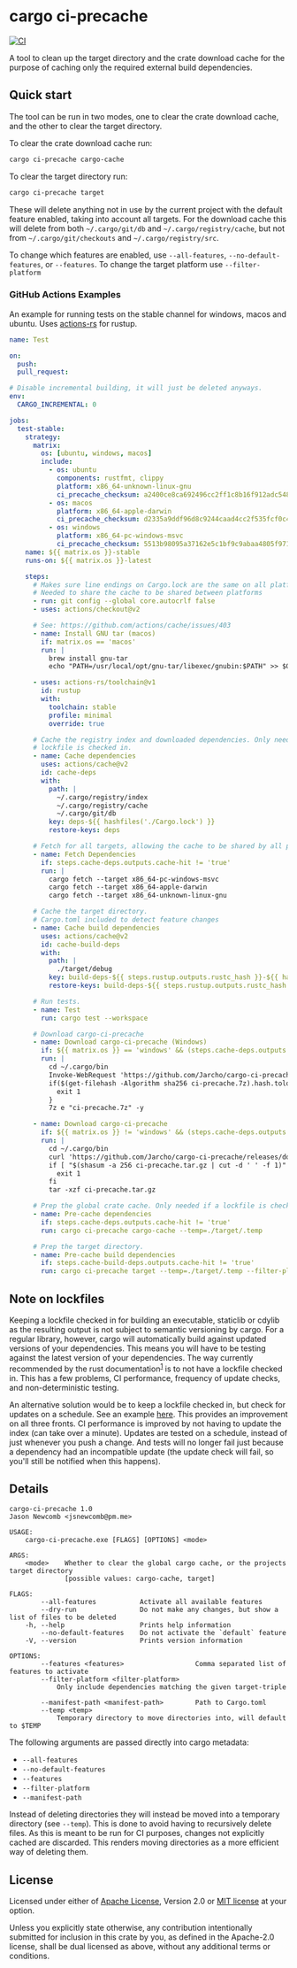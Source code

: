 # cargo ci-precache

[![CI](https://github.com/Jarcho/cargo-ci-precache/workflows/CI/badge.svg?branch=main&event=push)](https://github.com/Jarcho/cargo-ci-precache/actions?query=workflow%3A%22CI%22)

A tool to clean up the target directory and the crate download cache for the purpose of caching only the required external build dependencies.

## Quick start

The tool can be run in two modes, one to clear the crate download cache, and the other to clear the target directory.

To clear the crate download cache run:

```sh
cargo ci-precache cargo-cache
```

To clear the target directory run:

```sh
cargo ci-precache target
```

These will delete anything not in use by the current project with the default feature enabled, taking into account all targets. For the download cache this will delete from both `~/.cargo/git/db` and `~/.cargo/registry/cache`, but not from `~/.cargo/git/checkouts` and `~/.cargo/registry/src`.

To change which features are enabled, use `--all-features`, `--no-default-features`, or `--features`. To change the target platform use `--filter-platform`

### GitHub Actions Examples

An example for running tests on the stable channel for windows, macos and ubuntu. Uses [actions-rs] for rustup.

```yaml
name: Test

on:
  push:
  pull_request:

# Disable incremental building, it will just be deleted anyways.
env:
  CARGO_INCREMENTAL: 0

jobs:
  test-stable:
    strategy:
      matrix:
        os: [ubuntu, windows, macos]
        include:
          - os: ubuntu
            components: rustfmt, clippy
            platform: x86_64-unknown-linux-gnu
            ci_precache_checksum: a2400ce8ca692496cc2ff1c8b16f912adc548b8f4b44488658e59df09d97d8b6
          - os: macos
            platform: x86_64-apple-darwin
            ci_precache_checksum: d2335a9ddf96d8c9244caad4cc2f535fcf0c4754296b0fb3ce9c1610800c1881
          - os: windows
            platform: x86_64-pc-windows-msvc
            ci_precache_checksum: 5513b98095a37162e5c1bf9c9abaa4805f971fdc89bcc650217bfc5f0cbe533e
    name: ${{ matrix.os }}-stable
    runs-on: ${{ matrix.os }}-latest

    steps:
      # Makes sure line endings on Cargo.lock are the same on all platforms.
      # Needed to share the cache to be shared between platforms
      - run: git config --global core.autocrlf false
      - uses: actions/checkout@v2

      # See: https://github.com/actions/cache/issues/403
      - name: Install GNU tar (macos)
        if: matrix.os == 'macos'
        run: |
          brew install gnu-tar
          echo "PATH=/usr/local/opt/gnu-tar/libexec/gnubin:$PATH" >> $GITHUB_ENV

      - uses: actions-rs/toolchain@v1
        id: rustup
        with:
          toolchain: stable
          profile: minimal
          override: true

      # Cache the registry index and downloaded dependencies. Only needed if a
      # lockfile is checked in.
      - name: Cache dependencies
        uses: actions/cache@v2
        id: cache-deps
        with:
          path: |
            ~/.cargo/registry/index
            ~/.cargo/registry/cache
            ~/.cargo/git/db
          key: deps-${{ hashfiles('./Cargo.lock') }}
          restore-keys: deps

      # Fetch for all targets, allowing the cache to be shared by all platforms.
      - name: Fetch Dependencies
        if: steps.cache-deps.outputs.cache-hit != 'true'
        run: |
          cargo fetch --target x86_64-pc-windows-msvc
          cargo fetch --target x86_64-apple-darwin
          cargo fetch --target x86_64-unknown-linux-gnu

      # Cache the target directory.
      # Cargo.toml included to detect feature changes
      - name: Cache build dependencies
        uses: actions/cache@v2
        id: cache-build-deps
        with:
          path: |
            ./target/debug
          key: build-deps-${{ steps.rustup.outputs.rustc_hash }}-${{ hashfiles('./Cargo.lock', '**/Cargo.toml') }}
          restore-keys: build-deps-${{ steps.rustup.outputs.rustc_hash }}

      # Run tests.
      - name: Test
        run: cargo test --workspace

      # Download cargo-ci-precache
      - name: Download cargo-ci-precache (Windows)
        if: ${{ matrix.os }} == 'windows' && (steps.cache-deps.outputs.cache-hit != 'true' || steps.cache-build-deps.outputs.cache-hit != 'true')
        run: |
          cd ~/.cargo/bin
          Invoke-WebRequest 'https://github.com/Jarcho/cargo-ci-precache/releases/download/v0.1.0/cargo-ci-precache_windows_v0.1.0.7z' -OutFile "ci-precache.7z"
          if($(get-filehash -Algorithm sha256 ci-precache.7z).hash.tolower() != '${{matrix.ci_precache_checksum }}') {
            exit 1
          }
          7z e "ci-precache.7z" -y

      - name: Download cargo-ci-precache
        if: ${{ matrix.os }} != 'windows' && (steps.cache-deps.outputs.cache-hit != 'true' || steps.cache-build-deps.outputs.cache-hit != 'true')
        run: |
          cd ~/.cargo/bin
          curl 'https://github.com/Jarcho/cargo-ci-precache/releases/download/v0.1.0/cargo-ci-precache_${{ matrix.os }}_v0.1.0.tar.gz' -o ci-precache.tar.gz
          if [ "$(shasum -a 256 ci-precache.tar.gz | cut -d ' ' -f 1)" != "${{ matrix.ci_precache_checksum }}" ]; then
            exit 1
          fi
          tar -xzf ci-precache.tar.gz

      # Prep the global crate cache. Only needed if a lockfile is checked in.
      - name: Pre-cache dependencies
        if: steps.cache-deps.outputs.cache-hit != 'true'
        run: cargo ci-precache cargo-cache --temp=./target/.temp

      # Prep the target directory.
      - name: Pre-cache build dependencies
        if: steps.cache-build-deps.outputs.cache-hit != 'true'
        run: cargo ci-precache target --temp=./target/.temp --filter-platform=${{ matrix.platform }}
```

## Note on lockfiles

Keeping a lockfile checked in for building an executable, staticlib or cdylib as the resulting output is not subject to semantic versioning by cargo. For a regular library, however, cargo will automatically build against updated versions of your dependencies. This means you will have to be testing against the latest version of your dependencies. The way currently recommended by the rust documentation<sup>[1]</sup> is to not have a lockfile checked in. This has a few problems, CI performance, frequency of update checks, and non-deterministic testing.

An alternative solution would be to keep a lockfile checked in, but check for updates on a schedule. See an example [here](./.github/workflows/ci.yaml). This provides an improvement on all three fronts. CI performance is improved by not having to update the index (can take over a minute). Updates are tested on a schedule, instead of just whenever you push a change. And tests will no longer fail just because a dependency had an incompatible update (the update check will fail, so you'll still be notified when this happens).

## Details

```plain
cargo-ci-precache 1.0
Jason Newcomb <jsnewcomb@pm.me>

USAGE:
    cargo-ci-precache.exe [FLAGS] [OPTIONS] <mode>

ARGS:
    <mode>    Whether to clear the global cargo cache, or the projects target directory
              [possible values: cargo-cache, target]

FLAGS:
        --all-features           Activate all available features
        --dry-run                Do not make any changes, but show a list of files to be deleted
    -h, --help                   Prints help information
        --no-default-features    Do not activate the `default` feature
    -V, --version                Prints version information

OPTIONS:
        --features <features>                  Comma separated list of features to activate
        --filter-platform <filter-platform>
            Only include dependencies matching the given target-triple

        --manifest-path <manifest-path>        Path to Cargo.toml
        --temp <temp>
            Temporary directory to move directories into, will default to $TEMP
```

The following arguments are passed directly into cargo metadata:

* `--all-features`
* `--no-default-features`
* `--features`
* `--filter-platform`
* `--manifest-path`

Instead of deleting directories they will instead be moved into a temporary directory (see `--temp`). This is done to avoid having to recursively delete files. As this is meant to be run for CI purposes, changes not explicitly cached are discarded. This renders moving directories as a more efficient way of deleting them.

## License

Licensed under either of [Apache License](./LICENSE-APACHE), Version 2.0 or [MIT license](./LICENSE-MIT) at your option.

Unless you explicitly state otherwise, any contribution intentionally submitted for inclusion in this crate by you, as defined in the Apache-2.0 license, shall be dual licensed as above, without any additional terms or conditions.

[actions-rs]: https://github.com/actions-rs
[1]: https://doc.rust-lang.org/cargo/faq.html#why-do-binaries-have-cargolock-in-version-control-but-not-libraries
